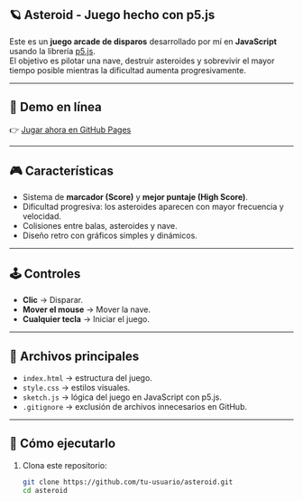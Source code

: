 ## 🪐 Asteroid - Juego hecho con p5.js

Este es un **juego arcade de disparos** desarrollado por mí en **JavaScript** usando la librería [p5.js](https://p5js.org/).  
El objetivo es pilotar una nave, destruir asteroides y sobrevivir el mayor tiempo posible mientras la dificultad aumenta progresivamente.

---

## 🚀 Demo en línea
👉 [Jugar ahora en GitHub Pages](https://juancmh95.github.io/Asteroid/)

---

## 🎮 Características
- Sistema de **marcador (Score)** y **mejor puntaje (High Score)**.
- Dificultad progresiva: los asteroides aparecen con mayor frecuencia y velocidad.
- Colisiones entre balas, asteroides y nave.
- Diseño retro con gráficos simples y dinámicos. 

---

## 🕹️ Controles
- **Clic** → Disparar.
- **Mover el mouse** → Mover la nave.
- **Cualquier tecla** → Iniciar el juego.

---

## 📂 Archivos principales
- `index.html` → estructura del juego.
- `style.css` → estilos visuales.
- `sketch.js` → lógica del juego en JavaScript con p5.js.
- `.gitignore` → exclusión de archivos innecesarios en GitHub.

---

## 🚀 Cómo ejecutarlo
1. Clona este repositorio:
   ```bash
   git clone https://github.com/tu-usuario/asteroid.git
   cd asteroid
